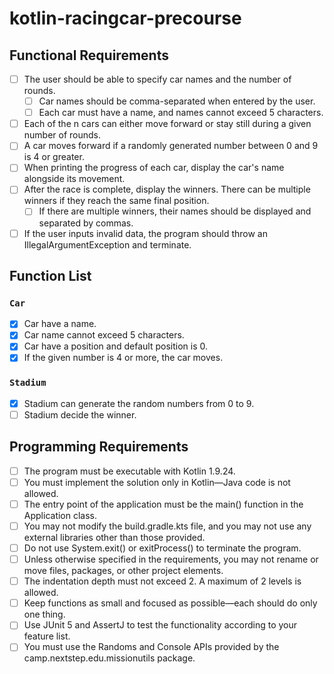 # kotlin-racingcar-precourse
## Functional Requirements
- [ ] The user should be able to specify car names and the number of rounds.
   - [ ] Car names should be comma-separated when entered by the user.
   - [ ] Each car must have a name, and names cannot exceed 5 characters.
- [ ] Each of the n cars can either move forward or stay still during a given number of rounds.
- [ ] A car moves forward if a randomly generated number between 0 and 9 is 4 or greater.
- [ ] When printing the progress of each car, display the car's name alongside its movement.
- [ ] After the race is complete, display the winners. There can be multiple winners if they reach the same final position. 
    - [ ] If there are multiple winners, their names should be displayed and separated by commas.
- [ ] If the user inputs invalid data, the program should throw an IllegalArgumentException and terminate.

## Function List
### `Car`
- [x] Car have a name.
- [x] Car name cannot exceed 5 characters.
- [x] Car have a position and default position is 0.
- [x] If the given number is 4 or more, the car moves.

### `Stadium`
- [x] Stadium can generate the random numbers from 0 to 9.
- [ ] Stadium decide the winner.

## Programming Requirements
- [ ] The program must be executable with Kotlin 1.9.24.
- [ ] You must implement the solution only in Kotlin—Java code is not allowed.
- [ ] The entry point of the application must be the main() function in the Application class.
- [ ] You may not modify the build.gradle.kts file, and you may not use any external libraries other than those provided.
- [ ] Do not use System.exit() or exitProcess() to terminate the program.
- [ ] Unless otherwise specified in the requirements, you may not rename or move files, packages, or other project elements.
- [ ] The indentation depth must not exceed 2. A maximum of 2 levels is allowed.
- [ ] Keep functions as small and focused as possible—each should do only one thing.
- [ ] Use JUnit 5 and AssertJ to test the functionality according to your feature list.
- [ ] You must use the Randoms and Console APIs provided by the camp.nextstep.edu.missionutils package.
